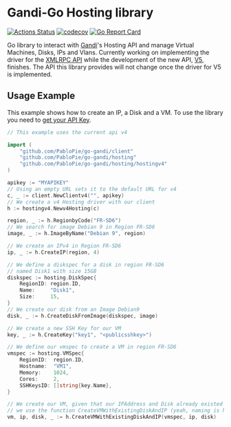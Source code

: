 # Gandi-Go Hosting library

[![Actions Status](https://wdp9fww0r9.execute-api.us-west-2.amazonaws.com/production/badge/PabloPie/go-gandi)](https://wdp9fww0r9.execute-api.us-west-2.amazonaws.com/production/results/PabloPie/go-gandi) [![codecov](https://codecov.io/gh/PabloPie/go-gandi/branch/master/graph/badge.svg)](https://codecov.io/gh/PabloPie/go-gandi) [![Go Report Card](https://goreportcard.com/badge/github.com/PabloPie/go-gandi)](https://goreportcard.com/report/github.com/PabloPie/go-gandi)

Go library to interact with [Gandi](https://www.gandi.net/en)'s Hosting API and manage Virtual Machines, Disks, IPs and Vlans. Currently working on implementing the driver for the [XMLRPC API](https://doc.rpc.gandi.net/overview.html) while the development of the new API, [V5](https://docs.gandi.net/en/cloud/index.html), finishes. The API this library provides will not change once the driver for V5 is implemented.

## Usage Example

This example shows how to create an IP, a Disk and a VM. To use the library you need to [get your API Key](https://v4.gandi.net/admin/api_key).

```go
// This example uses the current api v4

import (
	"github.com/PabloPie/go-gandi/client"
	"github.com/PabloPie/go-gandi/hosting"
	"github.com/PabloPie/go-gandi/hosting/hostingv4"
)

apikey := "MYAPIKEY"
// Using an empty URL sets it to the default URL for v4
c, _ := client.NewClientv4("", apikey)
// We create a v4 Hosting driver with our client
h := hostingv4.Newv4Hosting(c)

region, _ := h.RegionbyCode("FR-SD6")
// We search for image Debian 9 in Region FR-SD6
image, _ := h.ImageByName("Debian 9", region)

// We create an IPv4 in Region FR-SD6
ip, _ := h.CreateIP(region, 4)

// We define a diskspec for a disk in region FR-SD6
// named Disk1 with size 15GB
diskspec := hosting.DiskSpec{
    RegionID: region.ID,
    Name:     "Disk1",
    Size:     15,
}
// We create our disk from an Image Debian9
disk, _ := h.CreateDiskFromImage(diskspec, image)

// We create a new SSH Key for our VM
key, _ := h.CreateKey("key1", "<publicsshkey>")

// We define our vmspec to create a VM in region FR-SD6
vmspec := hosting.VMSpec{
    RegionID:  region.ID,
    Hostname:  "VM1",
    Memory:    1024,
    Cores:     2,
    SSHKeysID: []string{key.Name},
}

// We create our VM, given that our IPAddress and Disk already existed
// we use the function CreateVMWithExistingDiskAndIP (yeah, naming is hard)
vm, ip, disk, _ := h.CreateVMWithExistingDiskAndIP(vmspec, ip, disk)

```


